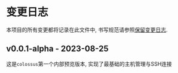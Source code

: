 # 变更日志

本项目的所有变更都将记录在此文件中, 书写规范请参照[保留变更日志](https://keepachangelog.com/zh-CN/1.0.0/).

## v0.0.1-alpha - 2023-08-25

这是`colossus`第一个内部预览版本, 实现了最基础的主机管理与SSH连接